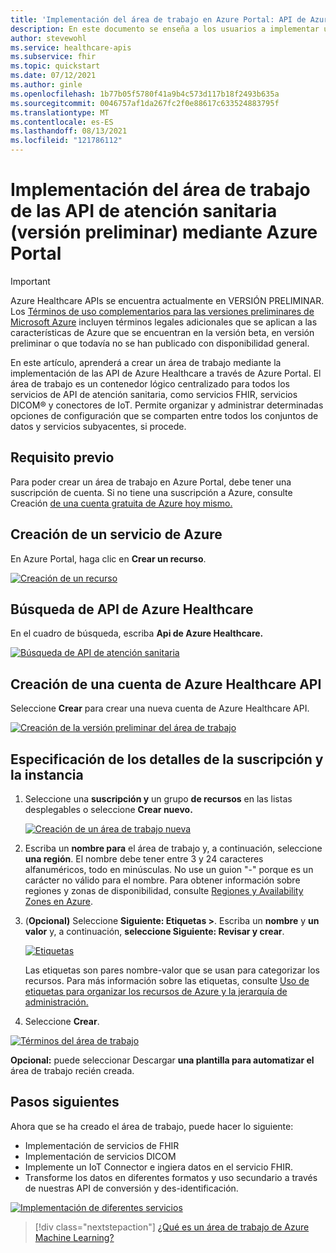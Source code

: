 ```yaml
---
title: 'Implementación del área de trabajo en Azure Portal: API de Azure Healthcare'
description: En este documento se enseña a los usuarios a implementar un área de trabajo en Azure Portal.
author: stevewohl
ms.service: healthcare-apis
ms.subservice: fhir
ms.topic: quickstart
ms.date: 07/12/2021
ms.author: ginle
ms.openlocfilehash: 1b77b05f5780f41a9b4c573d117b18f2493b635a
ms.sourcegitcommit: 0046757af1da267fc2f0e88617c633524883795f
ms.translationtype: MT
ms.contentlocale: es-ES
ms.lasthandoff: 08/13/2021
ms.locfileid: "121786112"
---
```

# <a name="deploy-healthcare-apis-preview-workspace-using-azure-portal"></a>Implementación del área de trabajo de las API de atención sanitaria (versión preliminar) mediante Azure Portal

> [!IMPORTANT]
> Azure Healthcare APIs se encuentra actualmente en VERSIÓN PRELIMINAR. Los [Términos de uso complementarios para las versiones preliminares de Microsoft Azure](https://azure.microsoft.com/support/legal/preview-supplemental-terms/) incluyen términos legales adicionales que se aplican a las características de Azure que se encuentran en la versión beta, en versión preliminar o que todavía no se han publicado con disponibilidad general.

En este artículo, aprenderá a crear un área de trabajo mediante la implementación de las API de Azure Healthcare a través de Azure Portal. El área de trabajo es un contenedor lógico centralizado para todos los servicios de API de atención sanitaria, como servicios FHIR, servicios DICOM® y conectores de IoT. Permite organizar y administrar determinadas opciones de configuración que se comparten entre todos los conjuntos de datos y servicios subyacentes, si procede.


## <a name="prerequisite"></a>Requisito previo

Para poder crear un área de trabajo en Azure Portal, debe tener una suscripción de cuenta. Si no tiene una suscripción a Azure, consulte Creación [de una cuenta gratuita de Azure hoy mismo.](https://azure.microsoft.com/free/search/?OCID=AID2100131_SEM_c4b0772dc7df1f075552174a854fd4bc:G:s&ef_id=c4b0772dc7df1f075552174a854fd4bc:G:s&msclkid=c4b0772dc7df1f075552174a854fd4bc)

## <a name="create-new-azure-service"></a>Creación de un servicio de Azure

En Azure Portal, haga clic en **Crear un recurso**.

[![Creación de un recurso ](media/create-resource.png) ](media/create-resource.png#lightbox)

## <a name="search-for-azure-healthcare-apis"></a>Búsqueda de API de Azure Healthcare

En el cuadro de búsqueda, escriba **Api de Azure Healthcare.**

[![Búsqueda de API de atención sanitaria ](media/search-for-healthcare-apis.png) ](media/search-for-healthcare-apis.png#lightbox)

## <a name="create-azure-healthcare-api-account"></a>Creación de una cuenta de Azure Healthcare API

Seleccione **Crear** para crear una nueva cuenta de Azure Healthcare API.

   [![Creación de la versión preliminar del área de trabajo ](media/create-workspace-preview.png) ](media/create-workspace-preview.png#lightbox)

## <a name="enter-subscription-and-instance-details"></a>Especificación de los detalles de la suscripción y la instancia

1. Seleccione una **suscripción y** un grupo **de recursos** en las listas desplegables o seleccione **Crear nuevo.**

   [![Creación de un área de trabajo nueva ](media/create-healthcare-api-workspace-new.png) ](media/create-healthcare-api-workspace-new.png#lightbox)

2. Escriba un **nombre para** el área de trabajo y, a continuación, seleccione **una región**. El nombre debe tener entre 3 y 24 caracteres alfanuméricos, todo en minúsculas. No use un guion "-" porque es un carácter no válido para el nombre. Para obtener información sobre regiones y zonas de disponibilidad, consulte [Regiones y Availability Zones en Azure](../availability-zones/az-overview.md).

3. (**Opcional)** Seleccione **Siguiente: Etiquetas >**. Escriba un **nombre** y **un valor** y, a continuación, **seleccione Siguiente: Revisar y crear**. 

   [![Etiquetas ](media/tags-new.png) ](media/tags-new.png#lightbox)

   Las etiquetas son pares nombre-valor que se usan para categorizar los recursos. Para más información sobre las etiquetas, consulte [Uso de etiquetas para organizar los recursos de Azure y la jerarquía de administración.](.././azure-resource-manager/management/tag-resources.md)

4. Seleccione **Crear**.

[![Términos del área de trabajo ](media/workspace-terms.png) ](media/workspace-terms.png)


   **Opcional:** puede seleccionar Descargar **una plantilla para automatizar el** área de trabajo recién creada.


## <a name="next-steps"></a>Pasos siguientes

Ahora que se ha creado el área de trabajo, puede hacer lo siguiente:

* Implementación de servicios de FHIR
* Implementación de servicios DICOM
* Implemente un IoT Connector e ingiera datos en el servicio FHIR.
* Transforme los datos en diferentes formatos y uso secundario a través de nuestras API de conversión y des-identificación.


[![Implementación de diferentes servicios ](media/healthcare-apis-deploy-services.png) ](media/healthcare-apis-deploy-services.png)

>[!div class="nextstepaction"]
>[¿Qué es un área de trabajo de Azure Machine Learning?](workspace-overview.md)

